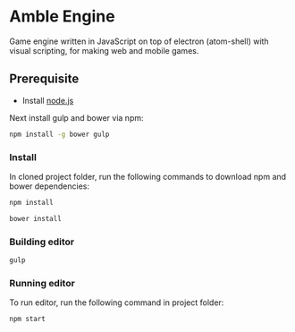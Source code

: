 # Amble Engine
Game engine written in JavaScript on top of electron (atom-shell) with visual scripting, for making web and mobile games.

## Prerequisite

- Install [node.js](https://nodejs.org/)

Next install gulp and bower via npm:

```bash
npm install -g bower gulp
```

### Install

In cloned project folder, run the following commands to download npm and bower dependencies:

```bash
npm install
```
```bash
bower install
```

### Building editor

```bash
gulp
```

### Running editor

To run editor, run the following command in project folder:

```bash
npm start
```
